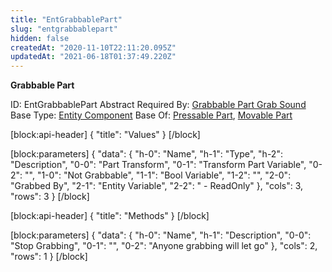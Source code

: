 ```yaml
---
title: "EntGrabbablePart"
slug: "entgrabbablepart"
hidden: false
createdAt: "2020-11-10T22:11:20.095Z"
updatedAt: "2021-06-18T01:37:49.220Z"
---
```

**Grabbable Part**


ID: EntGrabbablePart
Abstract
Required By: [Grabbable Part Grab Sound](doc:entgrabbablepartgrabsound)
Base Type: [Entity Component](doc:componententity)
Base Of: [Pressable Part](doc:entpressablepart), [Movable Part](doc:entmovablepart)

[block:api-header]
{
  "title": "Values"
}
[/block]

[block:parameters]
{
  "data": {
    "h-0": "Name",
    "h-1": "Type",
    "h-2": "Description",
    "0-0": "Part Transform",
    "0-1": "Transform Part Variable",
    "0-2": "",
    "1-0": "Not Grabbable",
    "1-1": "Bool Variable",
    "1-2": "",
    "2-0": "Grabbed By",
    "2-1": "Entity Variable",
    "2-2": " - ReadOnly"
  },
  "cols": 3,
  "rows": 3
}
[/block]

[block:api-header]
{
  "title": "Methods"
}
[/block]

[block:parameters]
{
  "data": {
    "h-0": "Name",
    "h-1": "Description",
    "0-0": "Stop Grabbing",
    "0-1": "",
    "0-2": "Anyone grabbing will let go"
  },
  "cols": 2,
  "rows": 1
}
[/block]